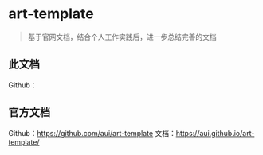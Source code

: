 # art-template
> 基于官网文档，结合个人工作实践后，进一步总结完善的文档

## 此文档
Github：

## 官方文档
Github：https://github.com/aui/art-template
文档：https://aui.github.io/art-template/